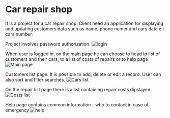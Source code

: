 # Car repair shop

It is a project for a car repair shop. Client need an application for displaying and updating customers data such as name, phone numer and cars data e.i. cars number.

Project involves password authorization.
![login](url)

When user is logged in, on the main page he can choose to head to list of customers and their cars, to a list of costs of repairs or to help page
![Main page](url)

Customers list page. It is possible to add, delete or edit a record. User can also sort and filter searches.
![Cars list](url)

On the repair list page there is a list containing repair costs dipslayed
![Costs list](url)

Help page contains common information - who to contact in case of emergency 
![help](url)


